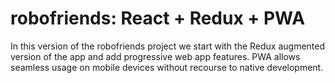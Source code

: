 # robofriends: React + Redux + PWA

In this version of the robofriends project we start with the Redux augmented version of the app and add progressive web app features. PWA allows seamless usage on mobile devices without recourse to native development.

